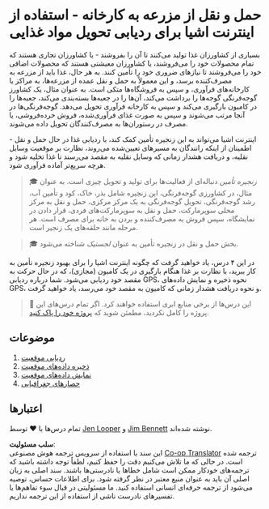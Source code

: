 <!--
CO_OP_TRANSLATOR_METADATA:
{
  "original_hash": "e978534a245b000725ed2a048f943213",
  "translation_date": "2025-08-25T22:52:30+00:00",
  "source_file": "3-transport/README.md",
  "language_code": "fa"
}
-->
# حمل و نقل از مزرعه به کارخانه - استفاده از اینترنت اشیا برای ردیابی تحویل مواد غذایی

بسیاری از کشاورزان غذا تولید می‌کنند تا آن را بفروشند - یا کشاورزان تجاری هستند که تمام محصولات خود را می‌فروشند، یا کشاورزان معیشتی هستند که محصولات اضافی خود را می‌فروشند تا نیازهای ضروری خود را تأمین کنند. به هر حال، غذا باید از مزرعه به مصرف‌کننده برسد، و این معمولاً به حمل و نقل عمده از مزرعه‌ها، به مراکز یا کارخانه‌های فرآوری، و سپس به فروشگاه‌ها متکی است. به عنوان مثال، یک کشاورز گوجه‌فرنگی گوجه‌ها را برداشت می‌کند، آن‌ها را در جعبه‌ها بسته‌بندی می‌کند، جعبه‌ها را در کامیون بارگیری می‌کند و سپس به کارخانه فرآوری تحویل می‌دهد. گوجه‌فرنگی‌ها در آنجا مرتب می‌شوند و سپس به صورت غذای فرآوری‌شده، فروش خرده‌فروشی، یا مصرف در رستوران‌ها به مصرف‌کنندگان تحویل داده می‌شوند.

اینترنت اشیا می‌تواند به این زنجیره تأمین کمک کند، با ردیابی غذا در حال حمل و نقل - اطمینان از اینکه رانندگان به مسیرهای تعیین‌شده می‌روند، نظارت بر موقعیت وسایل نقلیه، و دریافت هشدار زمانی که وسایل نقلیه به مقصد می‌رسند تا غذا تخلیه شود و هرچه سریع‌تر آماده فرآوری شود.

> 🎓 *زنجیره تأمین* دنباله‌ای از فعالیت‌ها برای تولید و تحویل چیزی است. به عنوان مثال، در کشاورزی گوجه‌فرنگی، این زنجیره شامل بذر، خاک، کود و تأمین آب، رشد گوجه‌فرنگی، تحویل گوجه‌فرنگی به یک مرکز مرکزی، حمل و نقل به مرکز محلی سوپرمارکت، حمل و نقل به سوپرمارکت‌های فردی، قرار دادن در نمایشگاه، سپس فروش به مصرف‌کننده و بردن به خانه برای مصرف است. هر مرحله مانند حلقه‌های یک زنجیر است.

> 🎓 بخش حمل و نقل در زنجیره تأمین به عنوان *لجستیک* شناخته می‌شود.

در این ۴ درس، یاد خواهید گرفت که چگونه اینترنت اشیا را برای بهبود زنجیره تأمین به کار ببرید، با نظارت بر غذا هنگام بارگیری در یک کامیون (مجازی)، که در حال حرکت به مقصد خود ردیابی می‌شود. شما درباره ردیابی GPS، نحوه ذخیره و نمایش داده‌های GPS، و نحوه دریافت هشدار زمانی که کامیون به مقصد خود می‌رسد، یاد خواهید گرفت.

> 💁 این درس‌ها از برخی منابع ابری استفاده خواهند کرد. اگر تمام درس‌های این پروژه را کامل نکردید، مطمئن شوید که [پروژه خود را پاک کنید](../clean-up.md).

## موضوعات

1. [ردیابی موقعیت](lessons/1-location-tracking/README.md)  
1. [ذخیره داده‌های موقعیت](lessons/2-store-location-data/README.md)  
1. [نمایش داده‌های موقعیت](lessons/3-visualize-location-data/README.md)  
1. [حصارهای جغرافیایی](lessons/4-geofences/README.md)  

## اعتبارها

تمام درس‌ها با ♥️ توسط [Jen Looper](https://github.com/jlooper) و [Jim Bennett](https://GitHub.com/JimBobBennett) نوشته شده‌اند.

**سلب مسئولیت**:  
این سند با استفاده از سرویس ترجمه هوش مصنوعی [Co-op Translator](https://github.com/Azure/co-op-translator) ترجمه شده است. در حالی که ما تلاش می‌کنیم دقت را حفظ کنیم، لطفاً توجه داشته باشید که ترجمه‌های خودکار ممکن است شامل خطاها یا نادرستی‌ها باشند. سند اصلی به زبان اصلی آن باید به عنوان منبع معتبر در نظر گرفته شود. برای اطلاعات حساس، توصیه می‌شود از ترجمه حرفه‌ای انسانی استفاده کنید. ما مسئولیتی در قبال سوء تفاهم‌ها یا تفسیرهای نادرست ناشی از استفاده از این ترجمه نداریم.